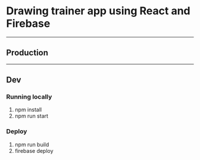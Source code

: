 # Drawing trainer app using React and Firebase

---

## Production

<!-- https://mytodo-d9d21.web.app -->

---

## Dev

### Running locally

1. npm install
2. npm run start

### Deploy

1. npm run build
2. firebase deploy
